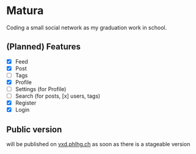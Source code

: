 # Matura
Coding a small social network as my graduation work in school.

## (Planned) Features
- [x] Feed
- [x] Post
- [ ] Tags
- [x] Profile
- [ ] Settings (for Profile)
- [ ] Search (for posts, [x] users, tags)
- [x] Register
- [x] Login

## Public version
will be published on [vxd.phlhg.ch](http://vxd.phlhg.ch) as soon as there is a stageable version
